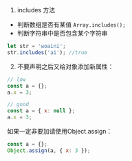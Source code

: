 
1. includes 方法
+ 判断数组是否有某值 `Array.includes();`
+  判断字符串中是否包含某个字符串
```js
let str = 'woaini';  
str.includes('ai'); //true
```

2. 不要声明之后又给对象添加新属性：
```js
// low
const a = {};
a.x = 3;

// good
const a = { x: null };
a.x = 3;
```
如果一定非要加请使用Object.assign：
```js
const a = {};
Object.assign(a, { x: 3 });
```

